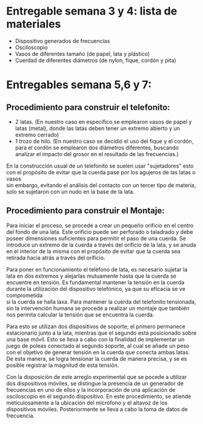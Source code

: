 # Entregable semana 3 y 4: lista de materiales
- Dispositivo generados de frecuencias
- Osciloscopio
- Vasos de diferentes tamaño (de papel, lata y plástico)
- Cuerdad de diferentes diámetros (de nylon, fique, cordón y pita)

# Entregables semana 5,6 y 7:

## Procedimiento para construir el telefonito:

- 2 latas. (En nuestro caso en específico se emplearon vasos de papel y latas (metal), donde las latas deben tener un extremo abierto y un extremo cerrado)
- 1 trozo de hilo. (En nuestro caso se decidió el uso del fique y el cordón, para el cordón se emplearon dos diámetros diferentes, buscando  
analizar el impacto del grosor en el resultado de las frecuencias.)

En la construcción usual de un telefonito se suelen usar "sujetadores" esto con el propósito de evitar que la cuerda pase por los agujeros de las latas o vasos  
sin embargo, evitando el análisis del contacto con un tercer tipo de materia, solo se sujetaron con un nudo en la base de la lata.


## Procedimiento para construir el Montaje:

Para iniciar el proceso, se procede a crear un pequeño orificio en el centro del fondo de una lata. Este orificio puede ser perforado o taladrado y 
debe poseer dimensiones suficientes para permitir el paso de una cuerda. Se introduce un extremo de la cuerda a través del orificio de la lata, y se anuda
en el interior de la misma con el propósito de evitar que la cuerda sea retirada hacia atrás a través del orificio.  

Para poner en funcionamiento el teléfono de lata, es necesario sujetar la lata en dos extremos y alejarlas mutuamente hasta que la cuerda se encuentre 
en tensión. Es fundamental mantener la tensión en la cuerda durante la utilización del dispositivo telefónico, ya que su eficacia se ve comprometida   
si la cuerda se halla laxa. Para mantener la cuerda del telefonito tensionada, sin la intervención humana se procede a realizar un montaje que también  
nos permita calcular la tensión que se encuentra la cuerda.

Para esto se utilizan dos dispositivos de soporte; el primero permanece estacionario junto a la lata, mientras que el segundo está posicionado sobre una base móvil. Esto se lleva a cabo con la finalidad de implementar un juego de poleas conectado al segundo soporte, al cual se añade un peso con el objetivo de generar tensión en la cuerda que conecta ambas latas. De esta manera, se logra tensionar la cuerda de manera precisa, y se es posible registrar la magnitud de esta tensión.

Con la disposición de este arreglo experimental que se pocede a utilizar dos dispositivos móviles, se distingue la presencia de un generador de frecuencias en uno de ellos y la incorporación de una aplicación de osciloscopio en el segundo dispositivo. En este procedimiento, se atiende meticulosamente a la ubicación del micrófono y el altavoz de los dispositivos móviles. Posteriormente se lleva a cabo la toma de datos de frecuencia. 


 



